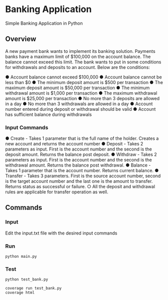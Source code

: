 # Banking Application
Simple Banking Application in Python

## Overview

A new payment bank wants to implement its banking solution. Payments banks have a maximum limit of $100,000 on the account balance. The balance cannot exceed this limit. The bank wants to put in some conditions for withdrawals and deposits to an account. Below are the conditions:

● Account balance cannot exceed $100,000
● Account balance cannot be less than $0
● The minimum deposit amount is $500 per transaction
● The maximum deposit amount is $50,000 per transaction
● The minimum withdrawal amount is $1,000 per transaction
● The maximum withdrawal amount is $25,000 per transaction
● No more than 3 deposits are allowed in a day
● No more than 3 withdrawals are allowed in a day
● Account number entered during deposit or withdrawal should be valid
● Account has sufficient balance during withdrawals


### Input Commands
● Create - Takes 1 parameter that is the full name of the holder. Creates a new account and returns the account number
● Deposit - Takes 2 parameters as input. First is the account number and the second is the deposit amount. Returns the balance post deposit.
● Withdraw - Takes 2 parameters as input. First is the account number and the second is the withdrawal amount. Returns the balance post withdrawal.
● Balance - Takes 1 parameter that is the account number. Returns current balance.
● Transfer - Takes 3 parameters. First is the source account number, second is the target account number and the last one is the amount to transfer. Returns status as successful or failure.
        ○ All the deposit and withdrawal rules are applicable for transfer operation as well.
        
        
 ## Commands
 
 ### Input 
 Edit the input.txt file with the desired input commands
 
 ### Run
 
 ```
 python main.py
 ```
 
 ### Test
 
 ```
 python test_bank.py
 ```
 
 ```
 coverage run test_bank.py
 coverage html
 ```
 
